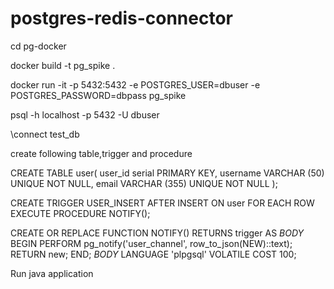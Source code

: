 # postgres-redis-connector

cd pg-docker

docker build -t pg_spike .

docker run  -it -p 5432:5432 -e POSTGRES_USER=dbuser -e POSTGRES_PASSWORD=dbpass pg_spike


psql -h localhost -p 5432 -U dbuser

\connect test_db

create following table,trigger and procedure

CREATE TABLE user(
 user_id serial PRIMARY KEY,
 username VARCHAR (50) UNIQUE NOT NULL,
 email VARCHAR (355) UNIQUE NOT NULL
);

CREATE TRIGGER USER_INSERT
AFTER INSERT
ON user
FOR EACH ROW
EXECUTE PROCEDURE NOTIFY();

CREATE OR REPLACE FUNCTION NOTIFY() RETURNS trigger AS
$BODY$
BEGIN
    PERFORM pg_notify('user_channel', row_to_json(NEW)::text);
    RETURN new;
END;
$BODY$
LANGUAGE 'plpgsql' VOLATILE COST 100;

Run java application  